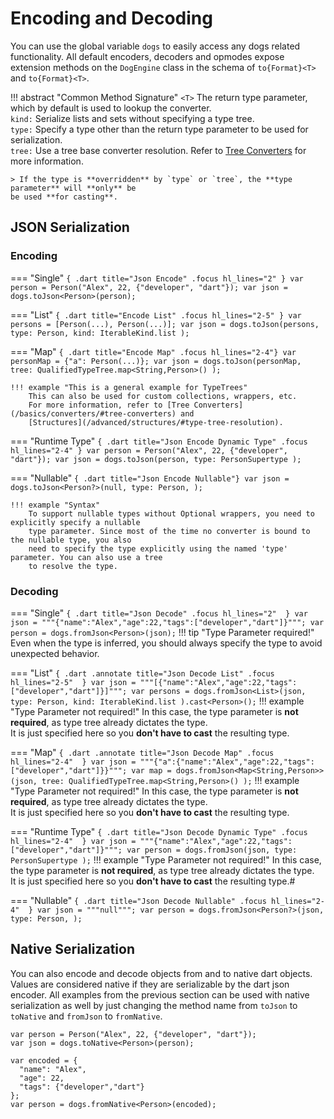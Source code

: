 # Encoding and Decoding

You can use the global variable `dogs` to easily access any dogs related functionality.
All default encoders, decoders and opmodes expose extension methods on the `DogEngine` class
in the schema of `to{Format}<T>` and `to{Format}<T>`.

!!! abstract "Common Method Signature"
    `<T>` The return type parameter, which by default is used to lookup the converter.  
    `kind:` Serialize lists and sets without specifying a type tree.  
    `type:` Specify a type other than the return type parameter to be used for serialization.  
    `tree:` Use a tree base converter resolution. Refer to 
    [Tree Converters](/basics/converters/#tree-converters) for more information.

    > If the type is **overridden** by `type` or `tree`, the **type parameter** will **only** be 
    be used **for casting**.


## JSON Serialization
### Encoding
=== "Single"
    ``` { .dart title="Json Encode" .focus hl_lines="2" }
    var person = Person("Alex", 22, {"developer", "dart"});
    var json = dogs.toJson<Person>(person);
    ```

=== "List"
    ``` { .dart title="Encode List" .focus hl_lines="2-5" }
    var persons = [Person(...), Person(...)];
    var json = dogs.toJson(persons,
        type: Person,
        kind: IterableKind.list
    );
    ```

=== "Map"
    ``` { .dart title="Encode Map" .focus hl_lines="2-4"}
    var personMap = {"a": Person(...)};
    var json = dogs.toJson(personMap,
        tree: QualifiedTypeTree.map<String,Person>()
    );
    ```

    !!! example "This is a general example for TypeTrees"
        This can also be used for custom collections, wrappers, etc.  
        For more information, refer to [Tree Converters](/basics/converters/#tree-converters) and
        [Structures](/advanced/structures/#type-tree-resolution).

=== "Runtime Type"
    ``` { .dart title="Json Encode Dynamic Type" .focus hl_lines="2-4" }
    var person = Person("Alex", 22, {"developer", "dart"});
    var json = dogs.toJson(person,
        type: PersonSupertype
    );
    ```

=== "Nullable"
    ``` { .dart title="Json Encode Nullable"}
    var json = dogs.toJson<Person?>(null,
        type: Person,
    );
    ```

    !!! example "Syntax"
        To support nullable types without Optional wrappers, you need to explicitly specify a nullable
        type parameter. Since most of the time no converter is bound to the nullable type, you also
        need to specify the type explicitly using the named 'type' parameter. You can also use a tree
        to resolve the type.

### Decoding

=== "Single"
    ``` { .dart title="Json Decode" .focus hl_lines="2"  }
    var json = """{"name":"Alex","age":22,"tags":["developer","dart"]}""";
    var person = dogs.fromJson<Person>(json);
    ```
    !!! tip "Type Parameter required!"
        Even when the type is inferred, you should always specify the type
        to avoid unexpected behavior.

=== "List"
    ``` { .dart .annotate title="Json Decode List" .focus hl_lines="2-5"  }
    var json = """[{"name":"Alex","age":22,"tags":["developer","dart"]}]""";
    var persons = dogs.fromJson<List>(json,
        type: Person,
        kind: IterableKind.list
    ).cast<Person>();
    ```
    !!! example "Type Parameter not required!"
        In this case, the type parameter is **not required**, as type tree already dictates the type.  
        It is just specified here so you **don't have to cast** the resulting type.

=== "Map"
    ``` { .dart .annotate title="Json Decode Map" .focus hl_lines="2-4"  }
    var json = """{"a":{"name":"Alex","age":22,"tags":["developer","dart"]}}""";
    var map = dogs.fromJson<Map<String,Person>>(json,
        tree: QualifiedTypeTree.map<String,Person>()
    );
    ```
    !!! example "Type Parameter not required!" 
        In this case, the type parameter is **not required**, as type tree already dictates the type.  
        It is just specified here so you **don't have to cast** the resulting type.

=== "Runtime Type"
    ``` { .dart title="Json Decode Dynamic Type" .focus hl_lines="2-4"  }
    var json = """{"name":"Alex","age":22,"tags":["developer","dart"]}""";
    var person = dogs.fromJson(json,
        type: PersonSupertype
    );
    ```
    !!! example "Type Parameter not required!"
        In this case, the type parameter is **not required**, as type tree already dictates the type.  
        It is just specified here so you **don't have to cast** the resulting type.#

=== "Nullable"
    ``` { .dart title="Json Decode Nullable" .focus hl_lines="2-4"  }
    var json = """null""";
    var person = dogs.fromJson<Person?>(json,
        type: Person,
    );
    ```

## Native Serialization

You can also encode and decode objects from and to native dart objects.
Values are considered native if they are serializable by the dart json encoder.
All examples from the previous section can be used with native serialization as well by just
changing the method name from `toJson` to `toNative` and `fromJson` to `fromNative`.

``` { .dart title="Native Encode"}
var person = Person("Alex", 22, {"developer", "dart"});
var json = dogs.toNative<Person>(person);
```

``` { .dart title="Native Decode"}
var encoded = {
  "name": "Alex",
  "age": 22,
  "tags": {"developer","dart"}
};
var person = dogs.fromNative<Person>(encoded);
```

